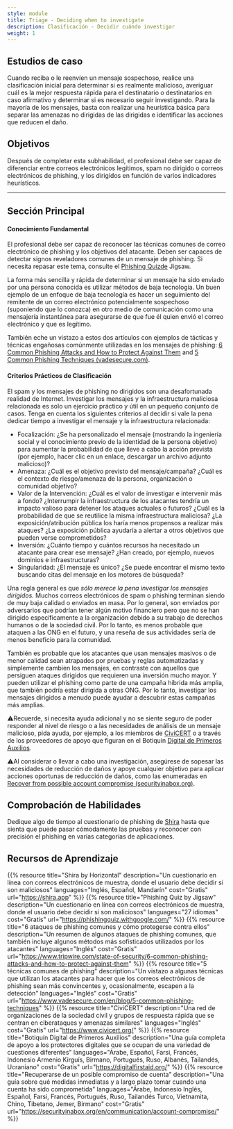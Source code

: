 ```yaml
---
style: module
title: Triage - Deciding when to investigate
description: Clasificación - Decidir cuándo investigar
weight: 1
---
```


## Estudios de caso

Cuando reciba o le reenvíen un mensaje sospechoso, realice una clasificación inicial para determinar si es realmente malicioso, averiguar cuál es la mejor respuesta rápida para el destinatario o destinatarios en caso afirmativo y determinar si es necesario seguir investigando. Para la mayoría de los mensajes, basta con realizar una heurística básica para separar las amenazas no dirigidas de las dirigidas e identificar las acciones que reducen el daño.

## Objetivos

Después de completar esta subhabilidad, el profesional debe ser capaz de diferenciar entre correos electrónicos legítimos, spam no dirigido o correos electrónicos de phishing, y los dirigidos en función de varios indicadores heurísticos.

---
## Sección Principal

#### Conocimiento Fundamental

El profesional debe ser capaz de reconocer las técnicas comunes de correo electrónico de phishing y los objetivos del atacante. Deben ser capaces de detectar signos reveladores comunes de un mensaje de phishing. Si necesita repasar este tema, consulte el [Phishing Quizde](https://phishingquiz.withgoogle.com/) Jigsaw.

La forma más sencilla y rápida de determinar si un mensaje ha sido enviado por una persona conocida es utilizar métodos de baja tecnología. Un buen ejemplo de un enfoque de baja tecnología es hacer un seguimiento del remitente de un correo electrónico potencialmente sospechoso (suponiendo que lo conozca) en otro medio de comunicación como una mensajería instantánea para asegurarse de que fue él quien envió el correo electrónico y que es legítimo.

También eche un vistazo a estos dos artículos con ejemplos de tácticas y técnicas engañosas comúnmente utilizadas en los mensajes de phishing: [6 Common Phishing Attacks and How to Protect Against Them](https://www.tripwire.com/state-of-security/6-common-phishing-attacks-and-how-to-protect-against-them) and [5 Common Phishing Techniques (vadesecure.com)](https://www.vadesecure.com/en/blog/5-common-phishing-techniques).

#### Criterios Prácticos de Clasificación

El spam y los mensajes de phishing no dirigidos son una desafortunada realidad de Internet. Investigar los mensajes y la infraestructura maliciosa relacionada es solo un ejercicio práctico y útil en un pequeño conjunto de casos. Tenga en cuenta los siguientes criterios al decidir si vale la pena dedicar tiempo a investigar el mensaje y la infraestructura relacionada:

- Focalización: ¿Se ha personalizado el mensaje (mostrando la ingeniería social y el conocimiento previo de la identidad de la persona objetivo) para aumentar la probabilidad de que lleve a cabo la acción prevista (por ejemplo, hacer clic en un enlace, descargar un archivo adjunto malicioso)?
- Amenaza: ¿Cuál es el objetivo previsto del mensaje/campaña? ¿Cuál es el contexto de riesgo/amenaza de la persona, organización o comunidad objetivo?
- Valor de la Intervención: ¿Cuál es el valor de investigar e intervenir más a fondo? ¿Interrumpir la infraestructura de los atacantes tendría un impacto valioso para detener los ataques actuales o futuros? ¿Cuál es la probabilidad de que se reutilice la misma infraestructura maliciosa? ¿La exposición/atribución pública los haría menos propensos a realizar más ataques? ¿La exposición pública ayudaría a alertar a otros objetivos que pueden verse comprometidos?
- Inversión: ¿Cuánto tiempo y cuántos recursos ha necesitado un atacante para crear ese mensaje? ¿Han creado, por ejemplo, nuevos dominios e infraestructuras?
- Singularidad: ¿El mensaje es único? ¿Se puede encontrar el mismo texto buscando citas del mensaje en los motores de búsqueda?

Una regla general es que _sólo merece la pena investigar los mensajes dirigidos._ Muchos correos electrónicos de spam o phishing terminan siendo de muy baja calidad o enviados en masa. Por lo general, son enviados por adversarios que podrían tener algún motivo financiero pero que no se han dirigido específicamente a la organización debido a su trabajo de derechos humanos o de la sociedad civil. Por lo tanto, es menos probable que ataquen a las ONG en el futuro, y una reseña de sus actividades sería de menos beneficio para la comunidad.

También es probable que los atacantes que usan mensajes masivos o de menor calidad sean atrapados por pruebas y reglas automatizadas y simplemente cambien los mensajes, en contraste con aquellos que persiguen ataques dirigidos que requieren una inversión mucho mayor. Y pueden utilizar el phishing como parte de una campaña híbrida más amplia, que también podría estar dirigida a otras ONG. Por lo tanto, investigar los mensajes dirigidos a menudo puede ayudar a descubrir estas campañas más amplias.

⚠️Recuerde, si necesita ayuda adicional y no se siente seguro de poder responder al nivel de riesgo o a las necesidades de análisis de un mensaje malicioso, pida ayuda, por ejemplo, a los miembros de [CiviCERT](https://www.civicert.org/) o a través de los proveedores de apoyo que figuran en el Botiquín [Digital de Primeros Auxilios](https://digitalfirstaid.org/).

⚠️Al considerar o llevar a cabo una investigación, asegúrese de sopesar las necesidades de reducción de daños y apoye cualquier objetivo para aplicar acciones oportunas de reducción de daños, como las enumeradas en [Recover from possible account compromise (securityinabox.org)](https://securityinabox.org/en/communication/account-compromise/).

## Comprobación de Habilidades

Dedique algo de tiempo al cuestionario de phishing de [Shira](https://shira.app/) hasta que sienta que puede pasar cómodamente las pruebas y reconocer con precisión el phishing en varias categorías de aplicaciones.

## Recursos de Aprendizaje

{{% resource title="Shira by Horizontal" description="Un cuestionario en línea con correos electrónicos de muestra, donde el usuario debe decidir si son maliciosos" languages="Inglés, Español, Mandarín" cost="Gratis" url="https://shira.app" %}}
{{% resource title="Phishing Quiz by Jigsaw" description="Un cuestionario en línea con correos electrónicos de muestra, donde el usuario debe decidir si son maliciosos" languages="27 idiomas" cost="Gratis" url="https://phishingquiz.withgoogle.com/" %}}
{{% resource title="6 ataques de phishing comunes y cómo protegerse contra ellos" description="Un resumen de algunos ataques de phishing comunes, que también incluye algunos métodos más sofisticados utilizados por los atacantes" languages="Inglés" cost="Gratis" url="https://www.tripwire.com/state-of-security/6-common-phishing-attacks-and-how-to-protect-against-them" %}}
{{% resource title="5 técnicas comunes de phishing" description="Un vistazo a algunas técnicas que utilizan los atacantes para hacer que los correos electrónicos de phishing sean más convincentes y, ocasionalmente, escapen a la detección" languages="Inglés" cost="Gratis" url="https://www.vadesecure.com/en/blog/5-common-phishing-techniques" %}}
{{% resource title="CiviCERT" description="Una red de organizaciones de la sociedad civil y grupos de respuesta rápida que se centran en ciberataques y amenazas similares" languages="Inglés" cost="Gratis" url="https://www.civicert.org/" %}}
{{% resource title="Botiquín Digital de Primeros Auxilios" description="Una guía completa de apoyo a los protectores digitales que se ocupan de una variedad de cuestiones diferentes" languages="Árabe, Español, Farsi, Francés, Indonesio Armenio Kirguís, Birmano, Portugués, Ruso, Albanés, Tailandés, Ucraniano" cost="Gratis" url="https://digitalfirstaid.org/" %}}
{{% resource title="Recuperarse de un posible compromiso de cuenta" description="Una guía sobre qué medidas inmediatas y a largo plazo tomar cuando una cuenta ha sido comprometida" languages="Árabe, Indonesio Inglés, Español, Farsi, Francés, Portugués, Ruso, Tailandés Turco, Vietnamita, Chino, Tibetano, Jemer, Birmano" cost="Gratis" url="https://securityinabox.org/en/communication/account-compromise/" %}}